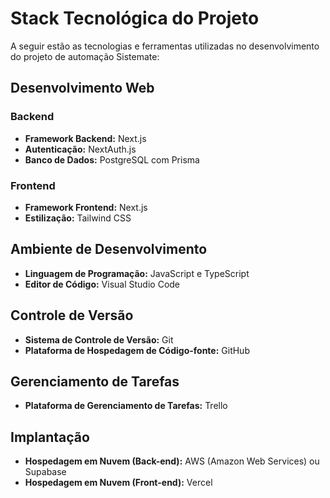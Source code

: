 # Stack Tecnológica do Projeto 

A seguir estão as tecnologias e ferramentas utilizadas no desenvolvimento do projeto de automação Sistemate:

<!------------------------------------------------------------------------------------------------------------------------->

## Desenvolvimento Web

### Backend

- **Framework Backend:** Next.js
- **Autenticação:** NextAuth.js
- **Banco de Dados:** PostgreSQL com Prisma

### Frontend

- **Framework Frontend:** Next.js
- **Estilização:** Tailwind CSS

## Ambiente de Desenvolvimento

- **Linguagem de Programação:** JavaScript e TypeScript
- **Editor de Código:** Visual Studio Code

## Controle de Versão

- **Sistema de Controle de Versão:** Git
- **Plataforma de Hospedagem de Código-fonte:** GitHub

## Gerenciamento de Tarefas

- **Plataforma de Gerenciamento de Tarefas:** Trello

## Implantação

- **Hospedagem em Nuvem (Back-end):** AWS (Amazon Web Services) ou Supabase
- **Hospedagem em Nuvem (Front-end):** Vercel
